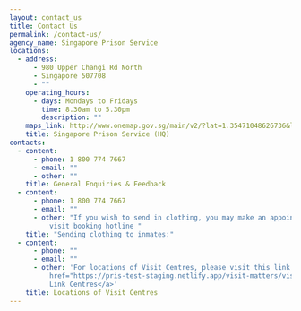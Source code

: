 ```yaml
---
layout: contact_us
title: Contact Us
permalink: /contact-us/
agency_name: Singapore Prison Service
locations:
  - address:
      - 980 Upper Changi Rd North
      - Singapore 507708
      - ""
    operating_hours:
      - days: Mondays to Fridays
        time: 8.30am to 5.30pm
        description: ""
    maps_link: http://www.onemap.gov.sg/main/v2/?lat=1.35471048626736&lng=103.969553717718
    title: Singapore Prison Service (HQ)
contacts:
  - content:
      - phone: 1 800 774 7667
      - email: ""
      - other: ""
    title: General Enquiries & Feedback
  - content:
      - phone: 1 800 774 7667
      - email: ""
      - other: "If you wish to send in clothing, you may make an appointment by call the
          visit booking hotline "
    title: "Sending clothing to inmates:"
  - content:
      - phone: ""
      - email: ""
      - other: 'For locations of Visit Centres, please visit this link: <a
          href="https://pris-test-staging.netlify.app/visit-matters/visit-information/permalink">Prison
          Link Centres</a>'
    title: Locations of Visit Centres
---
```

